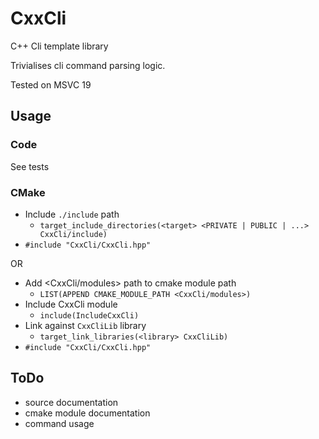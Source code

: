 # CxxCli
C++ Cli template library

Trivialises cli command parsing logic.

Tested on MSVC 19

## Usage
### Code
See tests

### CMake
- Include ```./include``` path
  - ```target_include_directories(<target> <PRIVATE | PUBLIC | ...> CxxCli/include)```
- ```#include "CxxCli/CxxCli.hpp"```

OR

- Add <CxxCli/modules> path to cmake module path
  - ```LIST(APPEND CMAKE_MODULE_PATH <CxxCli/modules>)```
- Include CxxCli module
  - ```include(IncludeCxxCli)```
- Link against ```CxxCliLib``` library
  - ```target_link_libraries(<library> CxxCliLib)```
- ```#include "CxxCli/CxxCli.hpp"```

## ToDo
+ source documentation
+ cmake module documentation
+ command usage
